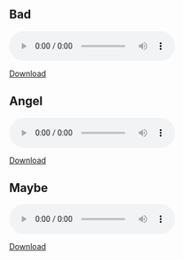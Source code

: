 ## Bad

<audio controls><source src="https://github.com/djdry/trying-my-best-here/raw/main/bad.mp3" type="audio/mpeg">Your browser does not support the audio tag.</audio>

<a href="bad.mp3" download="bad.mp3" target="_blank">Download</a>

## Angel

<audio controls><source src="https://github.com/djdry/trying-my-best-here/raw/main/angel.mp3" type="audio/mpeg">Your browser does not support the audio tag.</audio>

<a href="angel.mp3" download target="_blank">Download</a>

## Maybe

<audio controls><source src="https://github.com/djdry/trying-my-best-here/raw/main/maybe.mp3" type="audio/mpeg">Your browser does not support the audio tag.</audio>

<a href="maybe.mp3" download target="_blank">Download</a>
